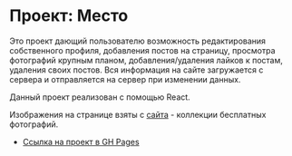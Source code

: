 # Проект: Место

Это проект дающий пользователю возможность редактирования собственного профиля, добавления постов на страницу, просмотра фотографий крупным планом, добавления/удаления лайков к постам, удаления своих постов. Вся информация на сайте загружается с сервера и отправляется на сервер при изменении данных.

Данный проект реализован с помощью React.

Изображения на странице взяты с [сайта](https://unsplash.com) - коллекции бесплатных фотографий.

* [Ссылка на проект в GH Pages](https://dariy-iva.github.io/react-mesto-auth/)